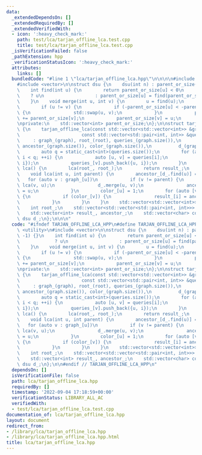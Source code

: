 ```yaml
---
data:
  _extendedDependsOn: []
  _extendedRequiredBy: []
  _extendedVerifiedWith:
  - icon: ':heavy_check_mark:'
    path: test/lca/tarjan_offline_lca.test.cpp
    title: test/lca/tarjan_offline_lca.test.cpp
  _isVerificationFailed: false
  _pathExtension: hpp
  _verificationStatusIcon: ':heavy_check_mark:'
  attributes:
    links: []
  bundledCode: "#line 1 \"lca/tarjan_offline_lca.hpp\"\n\n\n\n#include <utility>\n\
    #include <vector>\n\nstruct dsu {\n    dsu(int n) : parent_or_size(n, -1) {}\n\
    \    int find(int u) {\n        return parent_or_size[u] < 0\n               \
    \    ? u\n                   : parent_or_size[u] = find(parent_or_size[u]);\n\
    \    }\n    void merge(int u, int v) {\n        u = find(u);\n        v = find(v);\n\
    \        if (u != v) {\n            if (-parent_or_size[u] < -parent_or_size[v])\
    \ {\n                std::swap(u, v);\n            }\n            parent_or_size[u]\
    \ += parent_or_size[v];\n            parent_or_size[v] = u;\n        }\n    }\n\
    \nprivate:\n    std::vector<int> parent_or_size;\n};\n\nstruct tarjan_offline_lca\
    \ {\n    tarjan_offline_lca(const std::vector<std::vector<int>> &graph, int root,\n\
    \                       const std::vector<std::pair<int, int>> &queries)\n   \
    \     : graph_(graph), root_(root), queries_(graph.size()),\n          result_(queries.size()),\
    \ ancestor_(graph.size()), color_(graph.size()),\n          d_(graph.size()) {\n\
    \        auto q = static_cast<int>(queries.size());\n        for (auto i = 0;\
    \ i < q; ++i) {\n            auto [u, v] = queries[i];\n            queries_[u].push_back({v,\
    \ i});\n            queries_[v].push_back({u, i});\n        }\n    }\n    std::vector<int>\
    \ lca() {\n        lca(root_, root_);\n        return result_;\n    }\n\nprivate:\n\
    \    void lca(int u, int parent) {\n        ancestor_[d_.find(u)] = u;\n     \
    \   for (auto v : graph_[u])\n            if (v != parent) {\n               \
    \ lca(v, u);\n                d_.merge(u, v);\n                ancestor_[d_.find(u)]\
    \ = u;\n            }\n        color_[u] = 1;\n        for (auto [v, i] : queries_[u])\
    \ {\n            if (color_[v]) {\n                result_[i] = ancestor_[d_.find(v)];\n\
    \            }\n        }\n    }\n    std::vector<std::vector<int>> graph_;\n\
    \    int root_;\n    std::vector<std::vector<std::pair<int, int>>> queries_;\n\
    \    std::vector<int> result_, ancestor_;\n    std::vector<char> color_;\n   \
    \ dsu d_;\n};\n\n\n"
  code: "#ifndef TARJAN_OFFLINE_LCA_HPP\n#define TARJAN_OFFLINE_LCA_HPP\n\n#include\
    \ <utility>\n#include <vector>\n\nstruct dsu {\n    dsu(int n) : parent_or_size(n,\
    \ -1) {}\n    int find(int u) {\n        return parent_or_size[u] < 0\n      \
    \             ? u\n                   : parent_or_size[u] = find(parent_or_size[u]);\n\
    \    }\n    void merge(int u, int v) {\n        u = find(u);\n        v = find(v);\n\
    \        if (u != v) {\n            if (-parent_or_size[u] < -parent_or_size[v])\
    \ {\n                std::swap(u, v);\n            }\n            parent_or_size[u]\
    \ += parent_or_size[v];\n            parent_or_size[v] = u;\n        }\n    }\n\
    \nprivate:\n    std::vector<int> parent_or_size;\n};\n\nstruct tarjan_offline_lca\
    \ {\n    tarjan_offline_lca(const std::vector<std::vector<int>> &graph, int root,\n\
    \                       const std::vector<std::pair<int, int>> &queries)\n   \
    \     : graph_(graph), root_(root), queries_(graph.size()),\n          result_(queries.size()),\
    \ ancestor_(graph.size()), color_(graph.size()),\n          d_(graph.size()) {\n\
    \        auto q = static_cast<int>(queries.size());\n        for (auto i = 0;\
    \ i < q; ++i) {\n            auto [u, v] = queries[i];\n            queries_[u].push_back({v,\
    \ i});\n            queries_[v].push_back({u, i});\n        }\n    }\n    std::vector<int>\
    \ lca() {\n        lca(root_, root_);\n        return result_;\n    }\n\nprivate:\n\
    \    void lca(int u, int parent) {\n        ancestor_[d_.find(u)] = u;\n     \
    \   for (auto v : graph_[u])\n            if (v != parent) {\n               \
    \ lca(v, u);\n                d_.merge(u, v);\n                ancestor_[d_.find(u)]\
    \ = u;\n            }\n        color_[u] = 1;\n        for (auto [v, i] : queries_[u])\
    \ {\n            if (color_[v]) {\n                result_[i] = ancestor_[d_.find(v)];\n\
    \            }\n        }\n    }\n    std::vector<std::vector<int>> graph_;\n\
    \    int root_;\n    std::vector<std::vector<std::pair<int, int>>> queries_;\n\
    \    std::vector<int> result_, ancestor_;\n    std::vector<char> color_;\n   \
    \ dsu d_;\n};\n\n#endif // TARJAN_OFFLINE_LCA_HPP\n"
  dependsOn: []
  isVerificationFile: false
  path: lca/tarjan_offline_lca.hpp
  requiredBy: []
  timestamp: '2022-09-04 17:18:59+00:00'
  verificationStatus: LIBRARY_ALL_AC
  verifiedWith:
  - test/lca/tarjan_offline_lca.test.cpp
documentation_of: lca/tarjan_offline_lca.hpp
layout: document
redirect_from:
- /library/lca/tarjan_offline_lca.hpp
- /library/lca/tarjan_offline_lca.hpp.html
title: lca/tarjan_offline_lca.hpp
---
```

